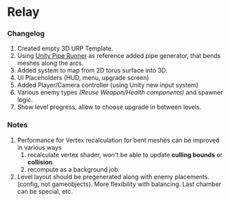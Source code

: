 # Relay

### Changelog

1. Created empty 3D URP Template.
2. Using [Unity Pipe Runner](https://catlikecoding.com/unity/tutorials/swirly-pipe/) as reference added pipe generator, that bends meshes along the arcs.
3. Added system to map from 2D torus surface into 3D.
4. UI Placeholders (HUD, menu, upgrade screen)
5. Added Player/Camera controller (using Unity new input system)
6. Various enemy types *(Reuse Weapon/Health components)* and spawner logic.
7. Show level progress, allow to choose upgrade in between levels.

### Notes

1. Performance for Vertex recalculation for bent meshes can be improved in various ways
    1. recalculate vertex shader, won't be able to update **culling bounds** or **collision**.
    2. recompute as a background job.
2. Level layout should be pregenerated along with enemy placements. (config, not gameobjects). More flexibility with balancing. Last chamber can be special, etc.
